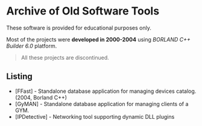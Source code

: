 # Archive of Old Software Tools

These software is provided for educational purposes only.

Most of the projects were **developed in 2000-2004** using *BORLAND C++ Builder 6.0* platform.


> All these projects are discontinued.


## Listing
* [FFast] - Standalone database application for managing devices catalog. (2004, Borland C++)
* [GyMAN] - Standalone database application for managing clients of a GYM.
* [IPDetective] - Networking tool supporting dynamic DLL plugins

